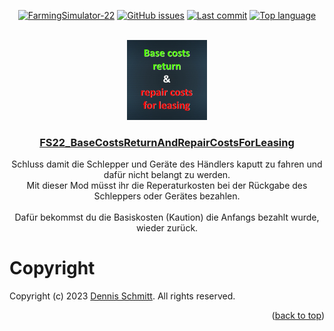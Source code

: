 <a name="readme-top"></a>

<div align="center">

[![FarmingSimulator-22](https://img.shields.io/badge/FarmingSimulator-22-blue?style=flat-square)](https://www.farming-simulator.com/)
[![GitHub issues](https://img.shields.io/github/issues/Peppie84/FS22_DepositAndRepairCostsForLeasing?style=flat-square)](https://github.com/Peppie84/FS22_DepositAndRepairCostsForLeasing/issues)
[![Last commit](https://img.shields.io/github/last-commit/Peppie84/FS22_DepositAndRepairCostsForLeasing?style=flat-square&color=important)](https://github.com/Peppie84/FS22_DepositAndRepairCostsForLeasing/commits/development)
[![Top language](https://img.shields.io/github/languages/top/Peppie84/FS22_DepositAndRepairCostsForLeasing?style=flat-square&color=blueviolet)](https://github.com/search?q=repo%3APeppie84%2FFS22_DepositAndRepairCostsForLeasing++language%3ALua&type=code)


<br />

<img src="documents/icon_BaCoReAndReCoForLeasing.jpg" style="width: 128px;">

<h3 align="center"><u>FS22_BaseCostsReturnAndRepairCostsForLeasing</u></h3>

<p align="center">
    Schluss damit die Schlepper und Geräte des Händlers kaputt zu fahren und dafür nicht belangt zu werden.<br />
    Mit dieser Mod müsst ihr die Reperaturkosten bei der Rückgabe des Schleppers oder Gerätes bezahlen.<br />
    <br />
    Dafür bekommst du die Basiskosten (Kaution) die Anfangs bezahlt wurde, wieder zurück.
</p>

</div>

# Copyright
Copyright (c) 2023 [Dennis Schmitt](https://github.com/peppie84).
All rights reserved.

<p align="right">(<a href="#readme-top">back to top</a>)</p>